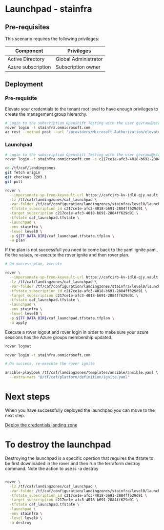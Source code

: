 # Launchpad - stainfra

## Pre-requisites

This scenario requires the following privileges:

| Component          | Privileges           |
|--------------------|----------------------|
| Active Directory   | Global Administrator |
| Azure subscription | Subscription owner   |

## Deployment

### Pre-requisite

Elevate your credentials to the tenant root level to have enough privileges to create the management group hierarchy.

```bash
# Login to the subscription Openshift Testing with the user gevraud@stainfra.onmicrosoft.com
rover login -t stainfra.onmicrosoft.com
az rest --method post --url "/providers/Microsoft.Authorization/elevateAccess?api-version=2016-07-01"

```

### Launchpad

```bash
# Login to the subscription Openshift Testing with the user gevraud@stainfra.onmicrosoft.com
rover login -t stainfra.onmicrosoft.com -s c217ce1e-afc3-4018-b691-2884ff629d91

cd /tf/caf/landingzones
git fetch origin
git checkout 2203.1
git pull

rover \
  --impersonate-sp-from-keyvault-url https://cafcirb-kv-idl0-qjy.vault.azure.net/ \
  -lz /tf/caf/landingzones/caf_launchpad \
  -var-folder /tf/caf/configuration/landingzones/stainfra/level0/launchpad \
  -tfstate_subscription_id c217ce1e-afc3-4018-b691-2884ff629d91 \
  -target_subscription c217ce1e-afc3-4018-b691-2884ff629d91 \
  -tfstate caf_launchpad.tfstate \
  -launchpad \
  -env stainfra \
  -level level0 \
  -p ${TF_DATA_DIR}/caf_launchpad.tfstate.tfplan \
  -a plan

```

If the plan is not successfull you need to come back to the yaml ignite.yaml, fix the values, re-execute the rover ignite and then rover plan.


```bash 
# On success plan, execute

rover \
  --impersonate-sp-from-keyvault-url https://cafcirb-kv-idl0-qjy.vault.azure.net/ \
  -lz /tf/caf/landingzones/caf_launchpad \
  -var-folder /tf/caf/configuration/landingzones/stainfra/level0/launchpad \
  -tfstate_subscription_id c217ce1e-afc3-4018-b691-2884ff629d91 \
  -target_subscription c217ce1e-afc3-4018-b691-2884ff629d91 \
  -tfstate caf_launchpad.tfstate \
  -launchpad \
  -env stainfra \
  -level level0 \
  -p ${TF_DATA_DIR}/caf_launchpad.tfstate.tfplan \
  -a apply

```

Execute a rover logout and rover login in order to make sure your azure sessions has the Azure groups membership updated.

```bash
rover logout

rover login -t stainfra.onmicrosoft.com

# On success, re-execute the rover ignite

ansible-playbook /tf/caf/landingzones/templates/ansible/ansible.yaml \
  --extra-vars "@/tf/caf/platform/definition/ignite.yaml"

```

# Next steps

When you have successfully deployed the launchpad you can  move to the next step.

 [Deploy the credentials landing zone](../credentials/readme.md)


# To destroy the launchpad

Destroying the launchpad is a specific opertion that requires the tfstate to be first downloaded in the rover and then run the terraform destroy command. Note the action to use is -a destroy

```bash

rover \
  -lz /tf/caf/landingzones/caf_launchpad \
  -var-folder /tf/caf/configuration/landingzones/stainfra/level0/launchpad \
  -tfstate_subscription_id c217ce1e-afc3-4018-b691-2884ff629d91 \
  -target_subscription c217ce1e-afc3-4018-b691-2884ff629d91 \
  -tfstate caf_launchpad.tfstate \
  -launchpad \
  -env stainfra \
  -level level0 \
  -a destroy

```